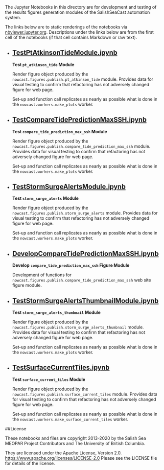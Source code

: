 The Jupyter Notebooks in this directory are for development and testing of
the results figures generation modules of the SalishSeaCast automation system.

The links below are to static renderings of the notebooks via
[nbviewer.jupyter.org](https://nbviewer.jupyter.org/).
Descriptions under the links below are from the first cell of the notebooks
(if that cell contains Markdown or raw text).

* ## [TestPtAtkinsonTideModule.ipynb](https://nbviewer.jupyter.org/github/SalishSeaCast/SalishSeaNowcast/blob/main/publish/TestPtAtkinsonTideModule.ipynb)

    **Test `pt_atkinson_tide` Module**

    Render figure object produced by the `nowcast.figures.publish.pt_atkinson_tide` module.
    Provides data for visual testing to confirm that refactoring has not adversely changed figure for web page.

    Set-up and function call replicates as nearly as possible what is done in the `nowcast.workers.make_plots` worker.

* ## [TestCompareTidePredictionMaxSSH.ipynb](https://nbviewer.jupyter.org/github/SalishSeaCast/SalishSeaNowcast/blob/master/publish/TestCompareTidePredictionMaxSSH.ipynb)

    **Test `compare_tide_prediction_max_ssh` Module**

    Render figure object produced by the `nowcast.figures.publish.compare_tide_prediction_max_ssh` module.
    Provides data for visual testing to confirm that refactoring has not adversely changed figure for web page.

    Set-up and function call replicates as nearly as possible what is done in the `nowcast.workers.make_plots` worker.

* ## [TestStormSurgeAlertsModule.ipynb](https://nbviewer.jupyter.org/github/SalishSeaCast/SalishSeaNowcast/blob/master/publish/TestStormSurgeAlertsModule.ipynb)

    **Test `storm_surge_alerts` Module**

    Render figure object produced by the `nowcast.figures.publish.storm_surge_alerts` module.
    Provides data for visual testing to confirm that refactoring has not adversely changed figure for web page.

    Set-up and function call replicates as nearly as possible what is done in the `nowcast.workers.make_plots` worker.

* ## [DevelopCompareTidePredictionMaxSSH.ipynb](https://nbviewer.jupyter.org/github/SalishSeaCast/SalishSeaNowcast/blob/master/publish/DevelopCompareTidePredictionMaxSSH.ipynb)

    **Develop `compare_tide_prediction_max_ssh` Figure Module**

    Development of functions for `nowcast.figures.publish.compare_tide_prediction_max_ssh` web site figure module.

* ## [TestStormSurgeAlertsThumbnailModule.ipynb](https://nbviewer.jupyter.org/github/SalishSeaCast/SalishSeaNowcast/blob/master/publish/TestStormSurgeAlertsThumbnailModule.ipynb)

    **Test `storm_surge_alerts_thumbnail` Module**

    Render figure object produced by the `nowcast.figures.publish.storm_surge_alerts_thumbnail` module.
    Provides data for visual testing to confirm that refactoring has not adversely changed figure for web page.

    Set-up and function call replicates as nearly as possible what is done in the `nowcast.workers.make_plots` worker.

* ## [TestSurfaceCurrentTiles.ipynb](https://nbviewer.jupyter.org/github/SalishSeaCast/SalishSeaNowcast/blob/master/publish/TestSurfaceCurrentTiles.ipynb)

    **Test `surface_current_tiles` Module**

    Render figure object produced by the `nowcast.figures.publish.surface_current_tiles` module.
    Provides data for visual testing to confirm that refactoring has not adversely changed figure for web page.

    Set-up and function call replicates as nearly as possible what is done in the `nowcast.workers.make_surface_current_tiles` worker.


##License

These notebooks and files are copyright 2013-2020
by the Salish Sea MEOPAR Project Contributors
and The University of British Columbia.

They are licensed under the Apache License, Version 2.0.
https://www.apache.org/licenses/LICENSE-2.0
Please see the LICENSE file for details of the license.
